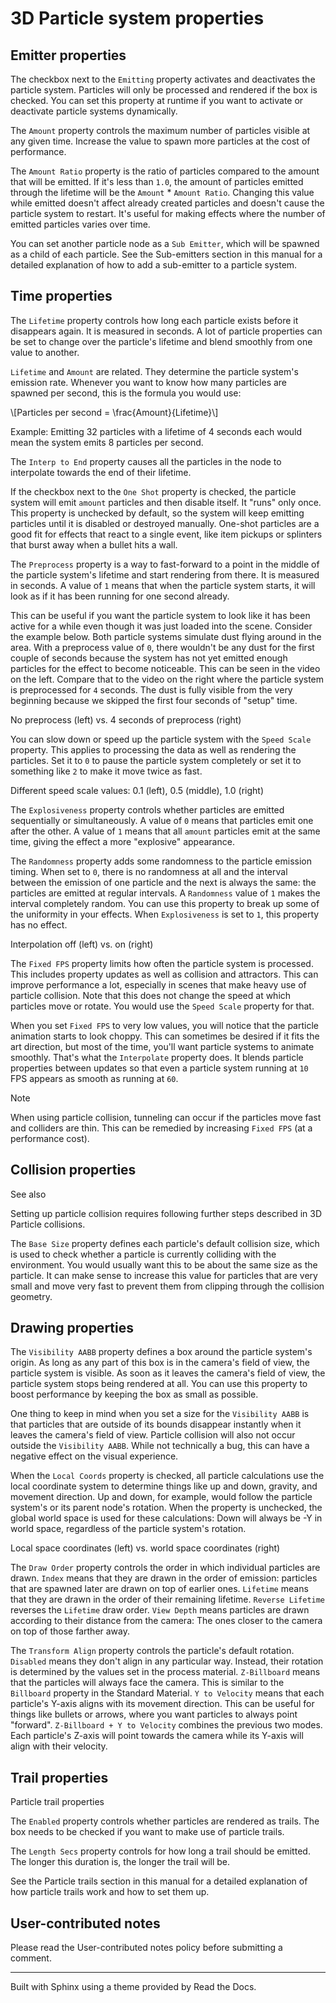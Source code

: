 # 3D Particle system properties

## Emitter properties

The checkbox next to the `Emitting` property activates and deactivates the
particle system. Particles will only be processed and rendered if the box is
checked. You can set this property at runtime if you want to activate or
deactivate particle systems dynamically.

The `Amount` property controls the maximum number of particles visible at any
given time. Increase the value to spawn more particles at the cost of
performance.

The `Amount Ratio` property is the ratio of particles compared to the amount
that will be emitted. If it's less than `1.0`, the amount of particles emitted
through the lifetime will be the `Amount` * `Amount Ratio`. Changing this
value while emitted doesn't affect already created particles and doesn't cause
the particle system to restart. It's useful for making effects where the
number of emitted particles varies over time.

You can set another particle node as a `Sub Emitter`, which will be spawned as
a child of each particle. See the Sub-emitters section in this manual for a
detailed explanation of how to add a sub-emitter to a particle system.

## Time properties

The `Lifetime` property controls how long each particle exists before it
disappears again. It is measured in seconds. A lot of particle properties can
be set to change over the particle's lifetime and blend smoothly from one
value to another.

`Lifetime` and `Amount` are related. They determine the particle system's
emission rate. Whenever you want to know how many particles are spawned per
second, this is the formula you would use:

\\[Particles per second = \frac{Amount}{Lifetime}\\]

Example: Emitting 32 particles with a lifetime of 4 seconds each would mean
the system emits 8 particles per second.

The `Interp to End` property causes all the particles in the node to
interpolate towards the end of their lifetime.

If the checkbox next to the `One Shot` property is checked, the particle
system will emit `amount` particles and then disable itself. It "runs" only
once. This property is unchecked by default, so the system will keep emitting
particles until it is disabled or destroyed manually. One-shot particles are a
good fit for effects that react to a single event, like item pickups or
splinters that burst away when a bullet hits a wall.

The `Preprocess` property is a way to fast-forward to a point in the middle of
the particle system's lifetime and start rendering from there. It is measured
in seconds. A value of `1` means that when the particle system starts, it will
look as if it has been running for one second already.

This can be useful if you want the particle system to look like it has been
active for a while even though it was just loaded into the scene. Consider the
example below. Both particle systems simulate dust flying around in the area.
With a preprocess value of `0`, there wouldn't be any dust for the first
couple of seconds because the system has not yet emitted enough particles for
the effect to become noticeable. This can be seen in the video on the left.
Compare that to the video on the right where the particle system is
preprocessed for `4` seconds. The dust is fully visible from the very
beginning because we skipped the first four seconds of "setup" time.

No preprocess (left) vs. 4 seconds of preprocess (right)

You can slow down or speed up the particle system with the `Speed Scale`
property. This applies to processing the data as well as rendering the
particles. Set it to `0` to pause the particle system completely or set it to
something like `2` to make it move twice as fast.

Different speed scale values: 0.1 (left), 0.5 (middle), 1.0 (right)

The `Explosiveness` property controls whether particles are emitted
sequentially or simultaneously. A value of `0` means that particles emit one
after the other. A value of `1` means that all `amount` particles emit at the
same time, giving the effect a more "explosive" appearance.

The `Randomness` property adds some randomness to the particle emission
timing. When set to `0`, there is no randomness at all and the interval
between the emission of one particle and the next is always the same: the
particles are emitted at regular intervals. A `Randomness` value of `1` makes
the interval completely random. You can use this property to break up some of
the uniformity in your effects. When `Explosiveness` is set to `1`, this
property has no effect.

Interpolation off (left) vs. on (right)

The `Fixed FPS` property limits how often the particle system is processed.
This includes property updates as well as collision and attractors. This can
improve performance a lot, especially in scenes that make heavy use of
particle collision. Note that this does not change the speed at which
particles move or rotate. You would use the `Speed Scale` property for that.

When you set `Fixed FPS` to very low values, you will notice that the particle
animation starts to look choppy. This can sometimes be desired if it fits the
art direction, but most of the time, you'll want particle systems to animate
smoothly. That's what the `Interpolate` property does. It blends particle
properties between updates so that even a particle system running at `10` FPS
appears as smooth as running at `60`.

Note

When using particle collision, tunneling can occur if the particles move fast
and colliders are thin. This can be remedied by increasing `Fixed FPS` (at a
performance cost).

## Collision properties

See also

Setting up particle collision requires following further steps described in 3D
Particle collisions.

The `Base Size` property defines each particle's default collision size, which
is used to check whether a particle is currently colliding with the
environment. You would usually want this to be about the same size as the
particle. It can make sense to increase this value for particles that are very
small and move very fast to prevent them from clipping through the collision
geometry.

## Drawing properties

The `Visibility AABB` property defines a box around the particle system's
origin. As long as any part of this box is in the camera's field of view, the
particle system is visible. As soon as it leaves the camera's field of view,
the particle system stops being rendered at all. You can use this property to
boost performance by keeping the box as small as possible.

One thing to keep in mind when you set a size for the `Visibility AABB` is
that particles that are outside of its bounds disappear instantly when it
leaves the camera's field of view. Particle collision will also not occur
outside the `Visibility AABB`. While not technically a bug, this can have a
negative effect on the visual experience.

When the `Local Coords` property is checked, all particle calculations use the
local coordinate system to determine things like up and down, gravity, and
movement direction. Up and down, for example, would follow the particle
system's or its parent node's rotation. When the property is unchecked, the
global world space is used for these calculations: Down will always be -Y in
world space, regardless of the particle system's rotation.

Local space coordinates (left) vs. world space coordinates (right)

The `Draw Order` property controls the order in which individual particles are
drawn. `Index` means that they are drawn in the order of emission: particles
that are spawned later are drawn on top of earlier ones. `Lifetime` means that
they are drawn in the order of their remaining lifetime. `Reverse Lifetime`
reverses the `Lifetime` draw order. `View Depth` means particles are drawn
according to their distance from the camera: The ones closer to the camera on
top of those farther away.

The `Transform Align` property controls the particle's default rotation.
`Disabled` means they don't align in any particular way. Instead, their
rotation is determined by the values set in the process material.
`Z-Billboard` means that the particles will always face the camera. This is
similar to the `Billboard` property in the Standard Material. `Y to Velocity`
means that each particle's Y-axis aligns with its movement direction. This can
be useful for things like bullets or arrows, where you want particles to
always point "forward". `Z-Billboard + Y to Velocity` combines the previous
two modes. Each particle's Z-axis will point towards the camera while its
Y-axis will align with their velocity.

## Trail properties

Particle trail properties

The `Enabled` property controls whether particles are rendered as trails. The
box needs to be checked if you want to make use of particle trails.

The `Length Secs` property controls for how long a trail should be emitted.
The longer this duration is, the longer the trail will be.

See the Particle trails section in this manual for a detailed explanation of
how particle trails work and how to set them up.

## User-contributed notes

Please read the User-contributed notes policy before submitting a comment.

* * *

Built with Sphinx using a theme provided by Read the Docs.

